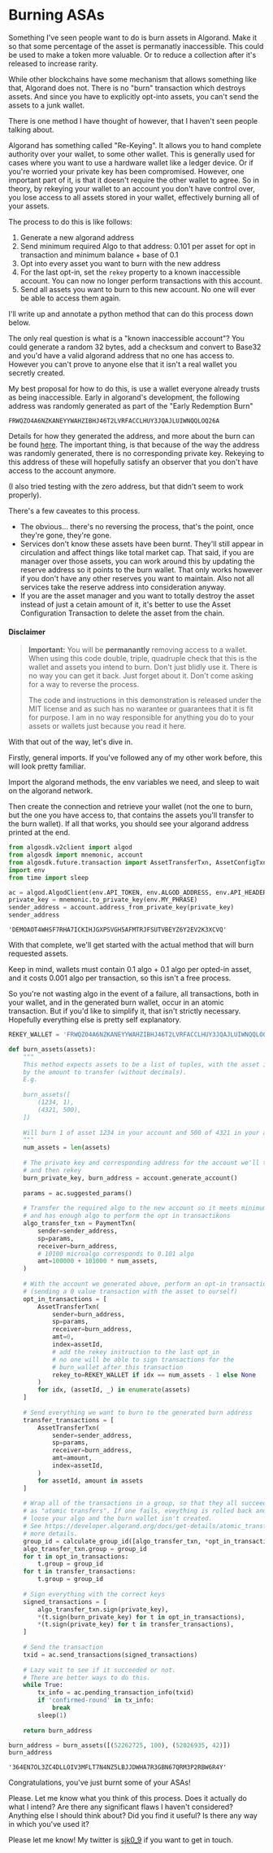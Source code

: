 # Burning ASAs

Something I've seen people want to do is burn assets in Algorand.
Make it so that some percentage of the asset is permanatly inaccessible.
This could be used to make a token more valuable.
Or to reduce a collection after it's released to increase rarity.

While other blockchains have some mechanism that allows something like that,
Algorand does not.
There is no "burn" transaction which destroys assets.
And since you have to explicitly opt-into assets, you can't send the assets to a junk wallet.

There is one method I have thought of however, that I haven't seen people talking about.

Algorand has something called "Re-Keying".
It allows you to hand complete authority over your wallet, to some other wallet.
This is generally used for cases where you want to use a hardware wallet like a ledger device.
Or if you're worried your private key has been compromised.
However, one important part of it, is that it doesn't require the other wallet to agree.
So in theory, by rekeying your wallet to an account you don't have control over,
you lose access to all assets stored in your wallet, effectively burning all of your assets.

The process to do this is like follows:

1. Generate a new algorand address
2. Send minimum required Algo to that address: 0.101 per asset for opt in transaction and minimum balance + base of 0.1
3. Opt into every asset you want to burn with the new address
4. For the last opt-in, set the `rekey` property to a known inaccessible account.
    You can now no longer perform transactions with this account.
5. Send all assets you want to burn to this new account.
    No one will ever be able to access them again.
    
I'll write up and annotate a python method that can do this process down below.

The only real question is what is a "known inaccessible account"?
You could generate a random 32 bytes, add a checksum and convert to Base32 and you'd have a valid algorand address that no one has access to.
However you can't prove to anyone else that it isn't a real wallet you secretly created.

My best proposal for how to do this, is use a wallet everyone already trusts as being inaccessible.
Early in algorand's development, the following address was randomly generated as part of the "Early Redemption Burn"

```
FRWQZO4A6NZKANEYYWAHZIBHJ46T2LVRFACCLHUY3JQAJLUIWNQQLOQ26A
```

Details for how they generated the address, and more about the burn can be found [here](https://algorandfoundation.cdn.prismic.io/algorandfoundation/5c80fdd2-fe08-4bda-8ac5-981b37908031_Early+Redemption+Confirmation.pdf).
The important thing, is that because of the way the address was randomly generated, there is no corresponding private key. Rekeying to this address of these will hopefully satisfy an observer that you don't have access to the account anymore.

(I also tried testing with the zero address, but that didn't seem to work properly).

There's a few caveates to this process.

* The obvious... there's no reversing the process, that's the point, once they're gone, they're gone.
* Services don't know these assets have been burnt. They'll still appear in circulation and affect things like total market cap.
    That said, if you are manager over those assets, you can work around this by updating the reserve address so it points to
    the burn wallet.
    That only works however if you don't have any other reserves you want to maintain.
    Also not all services take the reserve address into consideration anyway.
* If you are the asset manager and you want to totally destroy the asset instead of just a cetain amount of it,
    it's better to use the Asset Configuration Transaction to delete the asset from the chain.

#### Disclaimer

> **Important:** You will be **permanantly** removing access to a wallet.
> When using this code double, triple, quadruple check that this is the wallet and assets you intend to burn.
> Don't just blidly use it.
> There is no way you can get it back.
> Just forget about it.
> Don't come asking for a way to reverse the process.
>
> The code and instructions in this demonstration is released under the MIT license and as such has no warantee or guarantees that it is fit for purpose.
> I am in no way responsible for anything you do to your assets or wallets just because you read it here.

With that out of the way, let's dive in.

Firstly, general imports. If you've followed any of my other work before, this will look pretty familiar.

Import the algorand methods, the env variables we need, and sleep to wait on the algorand network.

Then create the connection and retrieve your wallet (not the one to burn, but the one you have access to, that contains the assets you'll transfer to the burn wallet). If all that works, you should see your algorand address printed at the end.


```python
from algosdk.v2client import algod
from algosdk import mnemonic, account
from algosdk.future.transaction import AssetTransferTxn, AssetConfigTxn, PaymentTxn, calculate_group_id
import env
from time import sleep
```


```python
ac = algod.AlgodClient(env.API_TOKEN, env.ALGOD_ADDRESS, env.API_HEADERS)
private_key = mnemonic.to_private_key(env.MY_PHRASE)
sender_address = account.address_from_private_key(private_key)
sender_address
```




    'DEMOAOT4WHSF7RHA7ICKIHJGXPSVGH5AFMTRJFSUTVBEYZ6Y2EV2K3XCVQ'



With that complete, we'll get started with the actual method that will burn requested assets.

Keep in mind, wallets must contain 0.1 algo + 0.1 algo per opted-in asset, and it costs 0.001 algo per transaction, so this isn't a free process.

So you're not wasting algo in the event of a failure, all transactions, both in your wallet, and in the generated burn wallet, occur in an atomic transaction.
But if you'd like to simplify it, that isn't strictly necessary.
Hopefully everything else is pretty self explanatory.


```python
REKEY_WALLET = 'FRWQZO4A6NZKANEYYWAHZIBHJ46T2LVRFACCLHUY3JQAJLUIWNQQLOQ26A'

def burn_assets(assets):
    """
    This method expects assets to be a list of tuples, with the asset id, followed
    by the amount to transfer (without decimals).
    E.g.
    
    burn_assets([
        (1234, 1),
        (4321, 500),
    ])
    
    Will burn 1 of asset 1234 in your account and 500 of 4321 in your account.
    """
    num_assets = len(assets)
    
    # The private key and corresponding address for the account we'll transfer to
    # and then rekey
    burn_private_key, burn_address = account.generate_account()
    
    params = ac.suggested_params()
    
    # Transfer the required algo to the new account so it meets minimum balance
    # and has enough algo to perform the opt in transactikons
    algo_transfer_txn = PaymentTxn(
        sender=sender_address,
        sp=params,
        receiver=burn_address,
        # 10100 microalgo corresponds to 0.101 algo
        amt=100000 + 101000 * num_assets, 
    )
    
    # With the account we generated above, perform an opt-in transaction
    # (sending a 0 value transaction with the asset to ourself)
    opt_in_transactions = [
        AssetTransferTxn(
            sender=burn_address,
            sp=params,
            receiver=burn_address,
            amt=0,
            index=assetId,
            # add the rekey instruction to the last opt_in
            # no one will be able to sign transactions for the
            # burn_wallet after this transaction
            rekey_to=REKEY_WALLET if idx == num_assets - 1 else None
        )
        for idx, (assetId, _) in enumerate(assets)
    ]
    
    # Send everything we want to burn to the generated burn address
    transfer_transactions = [
        AssetTransferTxn(
            sender=sender_address,
            sp=params,
            receiver=burn_address,
            amt=amount,
            index=assetId,
        )
        for assetId, amount in assets
    ]
    
    # Wrap all of the transactions in a group, so that they all succeed or fail
    # as "atomic transfers". If one fails, eveything is rolled back and you don't
    # loose your algo and the burn wallet isn't created.
    # See https://developer.algorand.org/docs/get-details/atomic_transfers/ for
    # more details.
    group_id = calculate_group_id([algo_transfer_txn, *opt_in_transactions, *transfer_transactions])
    algo_transfer_txn.group = group_id
    for t in opt_in_transactions:
        t.group = group_id
    for t in transfer_transactions:
        t.group = group_id
    
    # Sign everything with the correct keys
    signed_transactions = [
        algo_transfer_txn.sign(private_key),
        *(t.sign(burn_private_key) for t in opt_in_transactions),
        *(t.sign(private_key) for t in transfer_transactions),
    ]
    
    # Send the transaction
    txid = ac.send_transactions(signed_transactions)
    
    # Lazy wait to see if it succeeded or not.
    # There are better ways to do this.
    while True:
        tx_info = ac.pending_transaction_info(txid)
        if 'confirmed-round' in tx_info:
            break
        sleep(1)
    
    return burn_address
```


```python
burn_address = burn_assets([(52262725, 100), (52026935, 42)])
burn_address
```




    '364EN7OL3ZC4DLLOIV3MFLT7N4NZ5LBJJDWHA7R3GBN67QRM3P2RBW6R4Y'



Congratulations, you've just burnt some of your ASAs!

Please. Let me know what you think of this process.
Does it actually do what I intend?
Are there any significant flaws I haven't considered?
Anything else I should think about?
Did you find it useful?
Is there any way in which you've used it?

Please let me know!
My twitter is [sjk0_9](https://twitter.com/sjk0_9) if you want to get in touch.


```python

```
